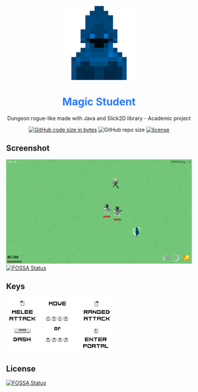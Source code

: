 <div align="center">
    <img src="https://raw.githubusercontent.com/TheRolfFR/Magic_Students/master/img/icons/icon_64x64.png" width="200" style="image-rendering: crisp-edges; image-rendering: pixelated;">
    <h1><font color="#2979ff">Magic Student</font></h1>
    <p><font>Dungeon rogue-like made with Java and Slick2D library - Academic project</p>
    <a href="https://github.com/TheRolfFR/Magic_Students"><img alt="GitHub code size in bytes" src="https://img.shields.io/github/languages/code-size/TheRolfFR/Magic_Students.svg"></a>
    <img alt="GitHub repo size" src="https://img.shields.io/github/repo-size/TheRolfFR/Magic_Students.svg">
    <a href="https://github.com/TheRolfFR/Magic_Students/blob/master/LICENSE.md"><img alt="license" src="https://img.shields.io/badge/license-NPOSL--3.0-3DA639.svg"></a>
</div>

## Screenshot

![Screenshot](img/screenshot.png)
[![FOSSA Status](https://app.fossa.io/api/projects/git%2Bgithub.com%2FTheRolfFR%2FMagic_Students.svg?type=shield)](https://app.fossa.io/projects/git%2Bgithub.com%2FTheRolfFR%2FMagic_Students?ref=badge_shield)

## Keys

![Keys](img/keys.png)

## License
[![FOSSA Status](https://app.fossa.io/api/projects/git%2Bgithub.com%2FTheRolfFR%2FMagic_Students.svg?type=large)](https://app.fossa.io/projects/git%2Bgithub.com%2FTheRolfFR%2FMagic_Students?ref=badge_large)